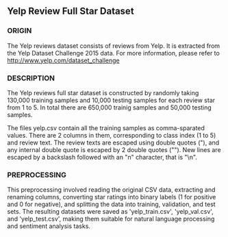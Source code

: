 ## Yelp Review Full Star Dataset

### ORIGIN

The Yelp reviews dataset consists of reviews from Yelp. It is extracted from the Yelp Dataset Challenge 2015 data. For more information, please refer to http://www.yelp.com/dataset_challenge

### DESCRIPTION

The Yelp reviews full star dataset is constructed by randomly taking 130,000 training samples and 10,000 testing samples for each review star from 1 to 5. In total there are 650,000 trainig samples and 50,000 testing samples.

The files yelp.csv contain all the training samples as comma-sparated values. There are 2 columns in them, corresponding to class index (1 to 5) and review text. The review texts are escaped using double quotes ("), and any internal double quote is escaped by 2 double quotes (""). New lines are escaped by a backslash followed with an "n" character, that is "\n".

### PREPROCESSING

This preprocessing involved reading the original CSV data, extracting and renaming columns, converting star ratings into binary labels (1 for positive and 0 for negative), and splitting the data into training, validation, and test sets. The resulting datasets were saved as 'yelp_train.csv', 'yelp_val.csv', and 'yelp_test.csv', making them suitable for natural language processing and sentiment analysis tasks.
